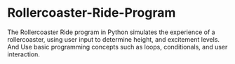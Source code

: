 # Rollercoaster-Ride-Program
The Rollercoaster Ride program in Python simulates the experience of a rollercoaster, using user input to determine  height, and excitement levels. And Use basic programming concepts such as loops, conditionals, and user interaction.
